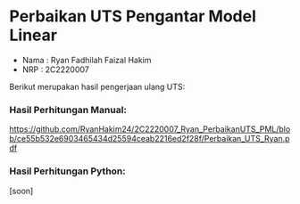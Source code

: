 # Perbaikan UTS Pengantar Model Linear
* Nama : Ryan Fadhilah Faizal Hakim
* NRP : 2C2220007

Berikut merupakan hasil pengerjaan ulang UTS:
### Hasil Perhitungan Manual:
https://github.com/RyanHakim24/2C2220007_Ryan_PerbaikanUTS_PML/blob/ce55b532e6903465434d25594ceab2216ed2f28f/Perbaikan_UTS_Ryan.pdf
### Hasil Perhitungan Python:
[soon]
